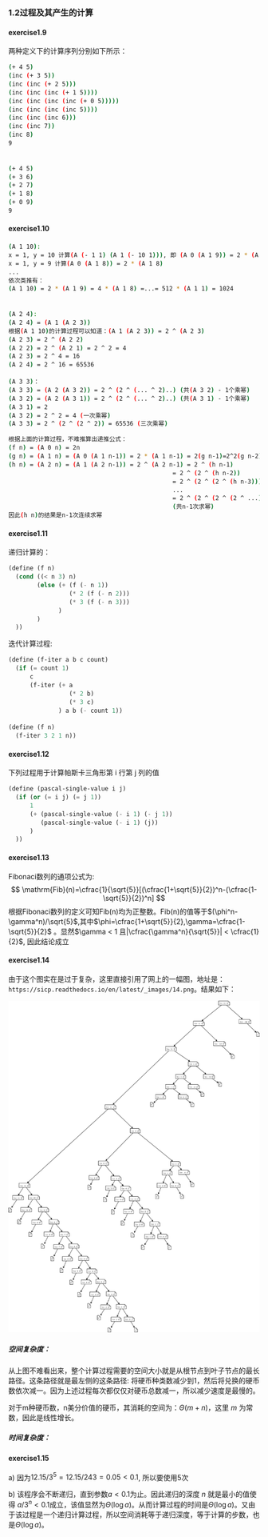 ### 1.2过程及其产生的计算

#### exercise1.9

两种定义下的计算序列分别如下所示：

```bash
(+ 4 5)
(inc (+ 3 5))
(inc (inc (+ 2 5)))
(inc (inc (inc (+ 1 5))))
(inc (inc (inc (inc (+ 0 5)))))
(inc (inc (inc (inc 5))))
(inc (inc (inc 6)))
(inc (inc 7))
(inc 8)
9


(+ 4 5)
(+ 3 6)
(+ 2 7)
(+ 1 8)
(+ 0 9)
9
```



#### exercise1.10

```bash
(A 1 10):
x = 1, y = 10 计算(A (- 1 1) (A 1 (- 10 1))), 即 (A 0 (A 1 9)) = 2 * (A 1 9)
x = 1, y = 9 计算(A 0 (A 1 8)) = 2 * (A 1 8)
...
依次类推有：
(A 1 10) = 2 * (A 1 9) = 4 * (A 1 8) =...= 512 * (A 1 1) = 1024


(A 2 4):
(A 2 4) = (A 1 (A 2 3))
根据(A 1 10)的计算过程可以知道：(A 1 (A 2 3)) = 2 ^ (A 2 3)
(A 2 3) = 2 ^ (A 2 2)
(A 2 2) = 2 ^ (A 2 1) = 2 ^ 2 = 4
(A 2 3) = 2 ^ 4 = 16
(A 2 4) = 2 ^ 16 = 65536

(A 3 3)：
(A 3 3) = (A 2 (A 3 2)) = 2 ^ (2 ^ (... ^ 2)..) (共(A 3 2) - 1个乘幂)
(A 3 2) = (A 2 (A 3 1)) = 2 ^ (2 ^ (... ^ 2)..) (共(A 3 1) - 1个乘幂)
(A 3 1) = 2
(A 3 2) = 2 ^ 2 = 4 (一次乘幂)
(A 3 3) = 2 ^ (2 ^ (2 ^ 2)) = 65536 (三次乘幂)
```

```bash
根据上面的计算过程，不难推算出递推公式：
(f n) = (A 0 n) = 2n
(g n) = (A 1 n) = (A 0 (A 1 n-1)) = 2 * (A 1 n-1) = 2(g n-1)=2^2(g n-2)=...=2^n
(h n) = (A 2 n) = (A 1 (A 2 n-1)) = 2 ^ (A 2 n-1) = 2 ^ (h n-1) 
	  										  = 2 ^ (2 ^ (h n-2))
	  										  = 2 ^ (2 ^ (2 ^ (h n-3)))
	  										  ...
	  										  = 2 ^ (2 ^ (2 ^ (2 ^ ...))...)
	  										  (共n-1次求幂)
因此(h n)的结果是n-1次连续求幂
```

#### exercise1.11

递归计算的：

```scheme
(define (f n)
  (cond ((< n 3) n)
        (else (+ (f (- n 1))
                 (* 2 (f (- n 2)))
                 (* 3 (f (- n 3)))
              )
        )
  ))
```

迭代计算过程:

```scheme
(define (f-iter a b c count)
  (if (= count 1)
      c
      (f-iter (+ a
                 (* 2 b)
                 (* 3 c)
              ) a b (- count 1))

(define (f n)
  (f-iter 3 2 1 n))
```

#### exercise1.12

下列过程用于计算帕斯卡三角形第 i 行第 j 列的值

```scheme
(define (pascal-single-value i j)
  (if (or (= i j) (= j 1))
      1
      (+ (pascal-single-value (- i 1) (- j 1)) 
         (pascal-single-value (- i 1) (j))
      )
  ))
```

#### exercise1.13

Fibonaci数列的通项公式为:
$$
\mathrm{Fib}(n)=\cfrac{1}{\sqrt{5}}[(\cfrac{1+\sqrt{5}}{2})^n-(\cfrac{1-\sqrt{5}}{2})^n]
$$
根据Fibonaci数列的定义可知Fib(n)均为正整数。Fib(n)的值等于$(\phi^n-\gamma^n)/\sqrt{5}$,其中$\phi=\cfrac{1+\sqrt{5}}{2},\gamma=\cfrac{1-\sqrt{5}}{2}$ 。显然$\gamma < 1 且|\cfrac{\gamma^n}{\sqrt{5}}| < \cfrac{1}{2}$, 因此结论成立

#### exercise1.14

由于这个图实在是过于复杂，这里直接引用了网上的一幅图，地址是：``https://sicp.readthedocs.io/en/latest/_images/14.png``。结果如下：

<img src="img/1_14.png">

##### 空间复杂度：

从上图不难看出来，整个计算过程需要的空间大小就是从根节点到叶子节点的最长路径。这条路径就是最左侧的这条路径: 将硬币种类数减少到1，然后将兑换的硬币数依次减一。因为上述过程每次都仅仅对硬币总数减一，所以减少速度是最慢的。

对于m种硬币数，n美分价值的硬币，其消耗的空间为：$\Theta(m+n)$，这里 $m$ 为常数，因此是线性增长。

##### 时间复杂度：

#### exercise1.15

a) 因为$12.15 / 3^5=12.15/243=0.05<0.1$, 所以要使用5次

b) 该程序会不断递归，直到参数$a<0.1$为止。因此递归的深度 $n$ 就是最小的值使得 $a/3^n<0.1$成立，该值显然为$\Theta(\log a)$。从而计算过程的时间是$\Theta(\log a)$。又由于该过程是一个递归计算过程，所以空间消耗等于递归深度，等于计算的步数，也是$\Theta(\log a)$。